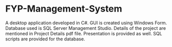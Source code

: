 # FYP-Management-System
A desktop application developed in C#. GUI is created using Windows Form. Database used is SQL Server Management Studio.
Details of the project are mentioned in Project Details pdf file. Presentation is provided as well. SQL scripts are provided for the database.
